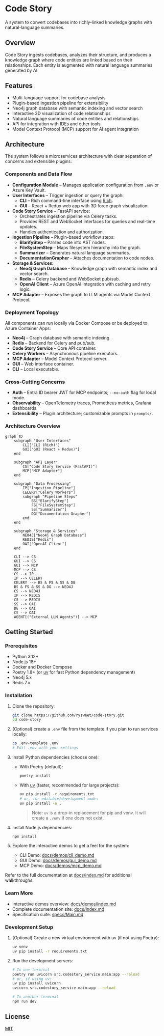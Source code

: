 # Code Story

A system to convert codebases into richly-linked knowledge graphs with natural-language summaries.

## Overview

Code Story ingests codebases, analyzes their structure, and produces a knowledge graph where code entities are linked based on their relationships. Each entity is augmented with natural language summaries generated by AI.

## Features

- Multi-language support for codebase analysis
- Plugin-based ingestion pipeline for extensibility
- Neo4j graph database with semantic indexing and vector search
- Interactive 3D visualization of code relationships
- Natural language summaries of code entities and relationships
- API for integration with IDEs and other tools
- Model Context Protocol (MCP) support for AI agent integration

## Architecture

The system follows a microservices architecture with clear separation of concerns and extensible plugins:

### Components and Data Flow

- **Configuration Module** – Manages application configuration from `.env` or Azure Key Vault.
- **User Interfaces** – Trigger ingestion or query the graph:
  - **CLI** – Rich command-line interface using [Rich](https://github.com/Textualize/rich-cli).
  - **GUI** – React + Redux web app with 3D force graph visualization.
- **Code Story Service** – FastAPI service:
  - Orchestrates ingestion pipeline via Celery tasks.
  - Provides REST and WebSocket interfaces for queries and real-time updates.
  - Handles authentication and authorization.
- **Ingestion Pipeline** – Plugin-based workflow steps:
  - **BlarifyStep** – Parses code into AST nodes.
  - **FileSystemStep** – Maps filesystem hierarchy into the graph.
  - **Summarizer** – Generates natural language summaries.
  - **DocumentationGrapher** – Attaches documentation to code nodes.
- **Storage & Services**:
  - **Neo4j Graph Database** – Knowledge graph with semantic index and vector search.
  - **Redis** – Celery backend and WebSocket pub/sub.
  - **OpenAI Client** – Azure OpenAI integration with caching and retry logic.
- **MCP Adapter** – Exposes the graph to LLM agents via Model Context Protocol.

### Deployment Topology

All components can run locally via Docker Compose or be deployed to Azure Container Apps:

- **Neo4j** – Graph database with semantic indexing.
- **Redis** – Backend for Celery and pub/sub.
- **Code Story Service** – Core API container.
- **Celery Workers** – Asynchronous pipeline executors.
- **MCP Adapter** – Model Context Protocol server.
- **GUI** – Web interface container.
- **CLI** – Local executable.

### Cross-Cutting Concerns

- **Auth** – Entra ID bearer JWT for MCP endpoints; `--no-auth` flag for local mode.
- **Observability** – OpenTelemetry traces, Prometheus metrics, Grafana dashboards.
- **Extensibility** – Plugin architecture; customizable prompts in `prompts/`.

### Architecture Overview

```mermaid
graph TD
    subgraph "User Interfaces"
        CLI["CLI (Rich)"]
        GUI["GUI (React + Redux)"]
    end

    subgraph "API Layer"
        CS["Code Story Service (FastAPI)"]
        MCP["MCP Adapter"]
    end

    subgraph "Data Processing"
        IP["Ingestion Pipeline"]
        CELERY["Celery Workers"]
        subgraph "Pipeline Steps"
            BS["BlarifyStep"]
            FS["FileSystemStep"]
            SS["Summarizer"]
            DG["Documentation Grapher"]
        end
    end

    subgraph "Storage & Services"
        NEO4J["Neo4j Graph Database"]
        REDIS["Redis"]
        OAI["OpenAI Client"]
    end

    CLI --> CS
    GUI --> CS
    GUI --> MCP
    MCP --> CS
    CS --> IP
    IP --> CELERY
    CELERY --> BS & FS & SS & DG
    BS & FS & SS & DG --> NEO4J
    CS --> NEO4J
    IP --> REDIS
    CS --> REDIS
    SS --> OAI
    DG --> OAI
    CS --> OAI
    AGENT[("External LLM Agents")] --> MCP
```

## Getting Started

### Prerequisites

- Python 3.12+
- Node.js 18+
- Docker and Docker Compose
- Poetry 1.8+ (or [uv](https://github.com/astral-sh/uv) for fast Python dependency management)
- Neo4j 5.x
- Redis 7.x


### Installation

1. Clone the repository:
   ```bash
   git clone https://github.com/rysweet/code-story.git
   cd code-story
   ```

2. (Optional) create a `.env` file from the template if you plan to run services locally:
   ```bash
   cp .env-template .env
   # Edit .env with your settings
   ```

3. Install Python dependencies (choose one):
   - With Poetry (default):
     ```bash
     poetry install
     ```
   - With [uv](https://github.com/astral-sh/uv) (faster, recommended for large projects):
     ```bash
     uv pip install -r requirements.txt
     # or, for editable/development mode:
     uv pip install -e .
     ```
     > Note: `uv` is a drop-in replacement for pip and venv. It will create a `.venv` if one does not exist.

4. Install Node.js dependencies:
   ```bash
   npm install
   ```

5. Explore the interactive demos to get a feel for the system:

   - CLI Demo: [docs/demos/cli_demo.md](docs/demos/cli_demo.md)
   - GUI Demo: [docs/demos/gui_demo.md](docs/demos/gui_demo.md)
   - MCP Demo: [docs/demos/mcp_demo.md](docs/demos/mcp_demo.md)

Refer to the full documentation at [docs/index.md](docs/index.md) for additional walkthroughs.

### Learn More

- Interactive demos overview: [docs/demos/index.md](docs/demos/index.md)
- Complete documentation site: [docs/index.md](docs/index.md)
- Specification suite: [specs/Main.md](specs/Main.md)


### Development Setup

1. (Optional) Create a new virtual environment with uv (if not using Poetry):
   ```bash
   uv venv
   uv pip install -r requirements.txt
   ```

2. Run the development servers:
   ```bash
   # In one terminal
   poetry run uvicorn src.codestory_service.main:app --reload
   # or, if using uv:
   uv pip install uvicorn
   uvicorn src.codestory_service.main:app --reload

   # In another terminal
   npm run dev
   ```

## License

[MIT](LICENSE)